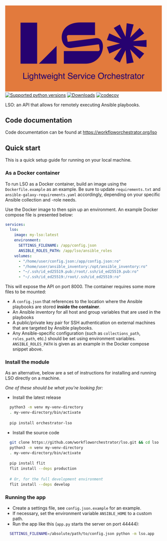 ![Lightweight Service Orchestrator](./docs/LSO_banner.jpg)
[![Supported python versions](https://img.shields.io/pypi/pyversions/orchestrator-lso.svg?color=%2334D058)](https://pypi.org/project/orchestrator-lso)
[![Downloads](https://static.pepy.tech/badge/orchestrator-lso/month)](https://pepy.tech/project/orchestrator-lso)
[![codecov](https://codecov.io/github/workfloworchestrator/lso/graph/badge.svg?token=NVFHBBU3AR)](https://codecov.io/github/workfloworchestrator/lso)

LSO: an API that allows for remotely executing Ansible playbooks.

## Code documentation

Code documentation can be found at <https://workfloworchestrator.org/lso>

## Quick start

This is a quick setup guide for running on your local machine.

### As a Docker container

To run LSO as a Docker container, build an image using the `Dockerfile.example` as an example. Be sure to update
`requirements.txt` and `ansible-galaxy-requirements.yaml` accordingly, depending on your specific Ansible collection and
-role needs.

Use the Docker image to then spin up an environment. An example Docker compose file is presented below:

```yaml
services:
  lso:
    image: my-lso:latest
    environment:
      SETTINGS_FILENAME: /app/config.json
      ANSIBLE_ROLES_PATH: /app/lso/ansible_roles
    volumes:
      - "/home/user/config.json:/app/config.json:ro"
      - "/home/user/ansible_inventory:/opt/ansible_inventory:ro"
      - "~/.ssh/id_ed25519.pub:/root/.ssh/id_ed25519.pub:ro"
      - "~/.ssh/id_ed25519:/root/.ssh/id_ed25519:ro"
```

This will expose the API on port 8000. The container requires some more files to be mounted:

* A `config.json` that references to the location where the Ansible playbooks are stored **inside the container**.
* An Ansible inventory for all host and group variables that are used in the playbooks
* A public/private key pair for SSH authentication on external machines that are targeted by Ansible playbooks.
* Any Ansible-specific configuration (such as `collections_path`, `roles_path`, etc.) should be set using
  environment variables. `ANSIBLE_ROLES_PATH` is given as an example in the Docker compose snippet above.

### Install the module


As an alternative, below are a set of instructions for installing and running LSO directly on a machine.

*One of these should be what you're looking for:*

* Install the latest release

```bash
  python3 -m venv my-venv-directory
  . my-venv-directory/bin/activate

  pip install orchestrator-lso
```

* Install the source code

```bash
  git clone https://github.com/workfloworchestrator/lso.git && cd lso
  python3 -m venv my-venv-directory
  . my-venv-directory/bin/activate
  
  pip install flit
  flit install --deps production
  
  # Or, for the full development environment
  flit install --deps develop
```

### Running the app

* Create a settings file, see `config.json.example` for an example.
* If necessary, set the environment variable `ANSIBLE_HOME` to a custom path.
* Run the app like this (`app.py` starts the server on port 44444):

```bash
  SETTINGS_FILENAME=/absolute/path/to/config.json python -m lso.app
```
